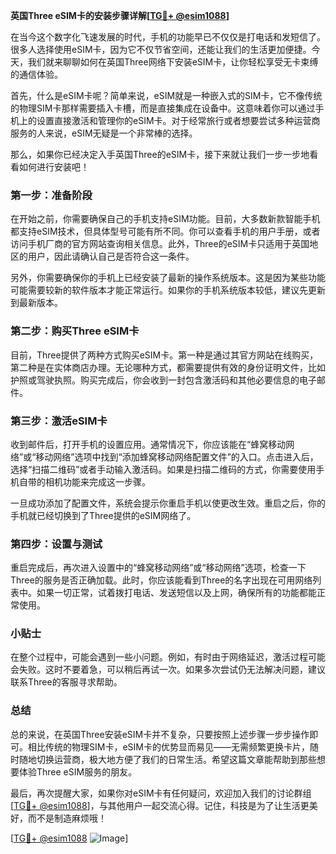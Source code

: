 **英国Three eSIM卡的安装步骤详解[[TG💪+ @esim1088](https://t.me/s/esim1088)]**

在当今这个数字化飞速发展的时代，手机的功能早已不仅仅是打电话和发短信了。很多人选择使用eSIM卡，因为它不仅节省空间，还能让我们的生活更加便捷。今天，我们就来聊聊如何在英国Three网络下安装eSIM卡，让你轻松享受无卡束缚的通信体验。

首先，什么是eSIM卡呢？简单来说，eSIM就是一种嵌入式的SIM卡，它不像传统的物理SIM卡那样需要插入卡槽，而是直接集成在设备中。这意味着你可以通过手机上的设置直接激活和管理你的eSIM卡。对于经常旅行或者想要尝试多种运营商服务的人来说，eSIM无疑是一个非常棒的选择。

那么，如果你已经决定入手英国Three的eSIM卡，接下来就让我们一步一步地看看如何进行安装吧！

### 第一步：准备阶段

在开始之前，你需要确保自己的手机支持eSIM功能。目前，大多数新款智能手机都支持eSIM技术，但具体型号可能有所不同。你可以查看手机的用户手册，或者访问手机厂商的官方网站查询相关信息。此外，Three的eSIM卡只适用于英国地区的用户，因此请确认自己是否符合这一条件。

另外，你需要确保你的手机上已经安装了最新的操作系统版本。这是因为某些功能可能需要较新的软件版本才能正常运行。如果你的手机系统版本较低，建议先更新到最新版本。

### 第二步：购买Three eSIM卡

目前，Three提供了两种方式购买eSIM卡。第一种是通过其官方网站在线购买，第二种是在实体商店办理。无论哪种方式，都需要提供有效的身份证明文件，比如护照或驾驶执照。购买完成后，你会收到一封包含激活码和其他必要信息的电子邮件。

### 第三步：激活eSIM卡

收到邮件后，打开手机的设置应用。通常情况下，你应该能在“蜂窝移动网络”或“移动网络”选项中找到“添加蜂窝移动网络配置文件”的入口。点击进入后，选择“扫描二维码”或者手动输入激活码。如果是扫描二维码的方式，你需要使用手机自带的相机功能来完成这一步骤。

一旦成功添加了配置文件，系统会提示你重启手机以使更改生效。重启之后，你的手机就已经切换到了Three提供的eSIM网络了。

### 第四步：设置与测试

重启完成后，再次进入设置中的“蜂窝移动网络”或“移动网络”选项，检查一下Three的服务是否正确加载。此时，你应该能看到Three的名字出现在可用网络列表中。如果一切正常，试着拨打电话、发送短信以及上网，确保所有的功能都能正常使用。

### 小贴士

在整个过程中，可能会遇到一些小问题。例如，有时由于网络延迟，激活过程可能会失败。这时不要着急，可以稍后再试一次。如果多次尝试仍无法解决问题，建议联系Three的客服寻求帮助。

### 总结

总的来说，在英国Three安装eSIM卡并不复杂，只要按照上述步骤一步步操作即可。相比传统的物理SIM卡，eSIM卡的优势显而易见——无需频繁更换卡片，随时随地切换运营商，极大地方便了我们的日常生活。希望这篇文章能帮助到那些想要体验Three eSIM服务的朋友。

最后，再次提醒大家，如果你对eSIM卡有任何疑问，欢迎加入我们的讨论群组[[TG💪+ @esim1088](https://t.me/s/esim1088)]，与其他用户一起交流心得。记住，科技是为了让生活更美好，而不是制造麻烦哦！

[[TG💪+ @esim1088](https://t.me/s/esim1088) ![Image](https://i.postimg.cc/4NQfJmqS/Snipaste-2025-05-13-00-14-12.png)]